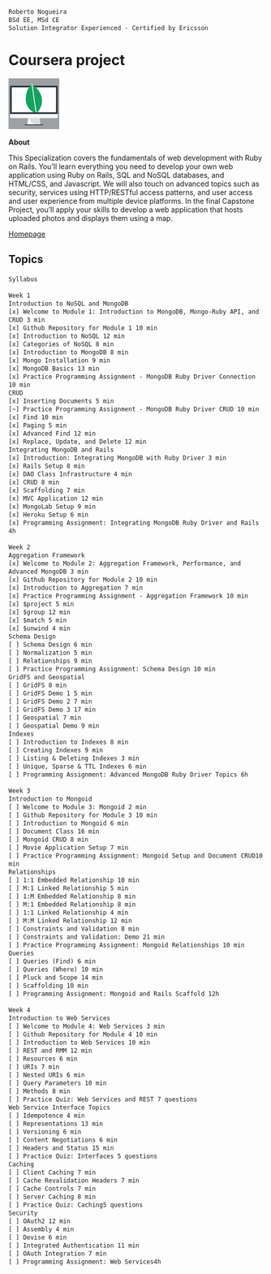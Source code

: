 ```
Roberto Nogueira  
BSd EE, MSd CE
Solution Integrator Experienced - Certified by Ericsson
```
# Coursera project

![coursera image](images/coursera.png)

**About**

This Specialization covers the fundamentals of web development with Ruby on Rails. You’ll learn everything you need to develop your own web application using Ruby on Rails, SQL and NoSQL databases, and HTML/CSS, and Javascript. We will also touch on advanced topics such as security, services using HTTP/RESTful access patterns, and user access and user experience from multiple device platforms. In the final Capstone Project, you’ll apply your skills to develop a web application that hosts uploaded photos and displays them using a map.

[Homepage](https://www.coursera.org/learn/ruby-on-rails-web-services-mongodb/)

## Topics
```
Syllabus

Week 1
Introduction to NoSQL and MongoDB
[x] Welcome to Module 1: Introduction to MongoDB, Mongo-Ruby API, and CRUD 3 min
[x] Github Repository for Module 1 10 min
[x] Introduction to NoSQL 12 min
[x] Categories of NoSQL 8 min
[x] Introduction to MongoDB 8 min
[x] Mongo Installation 9 min
[x] MongoDB Basics 13 min
[x] Practice Programming Assignment - MongoDB Ruby Driver Connection 10 min
CRUD
[x] Inserting Documents 5 min
[~] Practice Programming Assignment - MongoDB Ruby Driver CRUD 10 min
[x] Find 10 min
[x] Paging 5 min
[x] Advanced Find 12 min
[x] Replace, Update, and Delete 12 min
Integrating MongoDB and Rails
[x] Introduction: Integrating MongoDB with Ruby Driver 3 min
[x] Rails Setup 8 min
[x] DAO Class Infrastructure 4 min
[x] CRUD 8 min
[x] Scaffolding 7 min
[x] MVC Application 12 min
[x] MongoLab Setup 9 min
[x] Heroku Setup 6 min
[x] Programming Assignment: Integrating MongoDB Ruby Driver and Rails 4h

Week 2
Aggregation Framework
[x] Welcome to Module 2: Aggregation Framework, Performance, and Advanced MongoDB 3 min
[x] Github Repository for Module 2 10 min
[x] Introduction to Aggregation 7 min
[x] Practice Programming Assignment - Aggregation Framework 10 min
[x] $project 5 min
[x] $group 12 min
[x] $match 5 min
[x] $unwind 4 min
Schema Design
[ ] Schema Design 6 min
[ ] Normalization 5 min
[ ] Relationships 9 min
[ ] Practice Programming Assignment: Schema Design 10 min
GridFS and Geospatial
[ ] GridFS 8 min
[ ] GridFS Demo 1 5 min
[ ] GridFS Demo 2 7 min
[ ] GridFS Demo 3 17 min
[ ] Geospatial 7 min
[ ] Geospatial Demo 9 min
Indexes
[ ] Introduction to Indexes 8 min
[ ] Creating Indexes 9 min
[ ] Listing & Deleting Indexes 3 min
[ ] Unique, Sparse & TTL Indexes 6 min
[ ] Programming Assignment: Advanced MongoDB Ruby Driver Topics 6h

Week 3
Introduction to Mongoid
[ ] Welcome to Module 3: Mongoid 2 min
[ ] Github Repository for Module 3 10 min
[ ] Introduction to Mongoid 6 min
[ ] Document Class 16 min
[ ] Mongoid CRUD 8 min
[ ] Movie Application Setup 7 min
[ ] Practice Programming Assignment: Mongoid Setup and Document CRUD10 min
Relationships
[ ] 1:1 Embedded Relationship 10 min
[ ] M:1 Linked Relationship 5 min
[ ] 1:M Embedded Relationship 8 min
[ ] M:1 Embedded Relationship 8 min
[ ] 1:1 Linked Relationship 4 min
[ ] M:M Linked Relationship 12 min
[ ] Constraints and Validation 8 min
[ ] Constraints and Validation: Demo 21 min
[ ] Practice Programming Assignment: Mongoid Relationships 10 min
Queries
[ ] Queries (Find) 6 min
[ ] Queries (Where) 10 min
[ ] Pluck and Scope 14 min
[ ] Scaffolding 10 min
[ ] Programming Assignment: Mongoid and Rails Scaffold 12h

Week 4
Introduction to Web Services
[ ] Welcome to Module 4: Web Services 3 min
[ ] Github Repository for Module 4 10 min
[ ] Introduction to Web Services 10 min
[ ] REST and RMM 12 min
[ ] Resources 6 min
[ ] URIs 7 min
[ ] Nested URIs 6 min
[ ] Query Parameters 10 min
[ ] Methods 8 min
[ ] Practice Quiz: Web Services and REST 7 questions
Web Service Interface Topics
[ ] Idempotence 4 min
[ ] Representations 13 min
[ ] Versioning 6 min
[ ] Content Negotiations 6 min
[ ] Headers and Status 15 min
[ ] Practice Quiz: Interfaces 5 questions
Caching
[ ] Client Caching 7 min
[ ] Cache Revalidation Headers 7 min
[ ] Cache Controls 7 min
[ ] Server Caching 8 min
[ ] Practice Quiz: Caching5 questions
Security
[ ] OAuth2 12 min
[ ] Assembly 4 min
[ ] Devise 6 min
[ ] Integrated Authentication 11 min
[ ] OAuth Integration 7 min
[ ] Programming Assignment: Web Services4h
```
